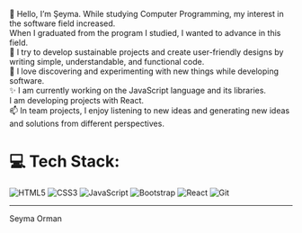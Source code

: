 👋 Hello, I’m Şeyma. While studying Computer Programming, my interest in the software field increased. <br>
   When I graduated from the program I studied, I wanted to advance in this field.<br>
👀 I try to develop sustainable projects and create user-friendly designs by writing simple, understandable, and functional code.<br>
🌱 I love discovering and experimenting with new things while developing software.<br>
✨ I am currently working on the JavaScript language and its libraries.<br>
   I am developing projects with React.<br>
📫 In team projects, I enjoy listening to new ideas and generating new ideas and solutions from different perspectives.<br>

# 💻 Tech Stack:
![HTML5](https://img.shields.io/badge/html5-%23E34F26.svg?style=for-the-badge&logo=html5&logoColor=white) ![CSS3](https://img.shields.io/badge/css3-%231572B6.svg?style=for-the-badge&logo=css3&logoColor=white) ![JavaScript](https://img.shields.io/badge/javascript-%23323330.svg?style=for-the-badge&logo=javascript&logoColor=%23F7DF1E) ![Bootstrap](https://img.shields.io/badge/bootstrap-%238511FA.svg?style=for-the-badge&logo=bootstrap&logoColor=white) ![React](https://img.shields.io/badge/react-%2320232a.svg?style=for-the-badge&logo=react&logoColor=%2361DAFB) ![Git](https://img.shields.io/badge/git-%23F05033.svg?style=for-the-badge&logo=git&logoColor=white)

---
Seyma Orman
